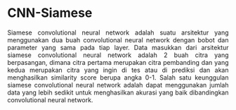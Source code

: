 # CNN-Siamese
<p align="justify">
 Siamese convolutional neural network adalah suatu arsitektur yang menggunakan
dua buah convolutional neural network dengan bobot dan parameter yang sama
pada tiap layer. Data masukkan dari arsitektur siamese convolutional neural
network adalah 2 buah citra yang berpasangan, dimana citra pertama merupakan
citra pembanding dan yang kedua merupakan citra yang ingin di tes atau di prediksi
dan akan menghasilkan similarity score berupa angka 0-1. Salah satu keunggulan
siamese convolutional neural network adalah dapat menggunakan jumlah data yang
lebih sedikit untuk menghasilkan akurasi yang baik dibandingkan convolutional
neural network.
</p>
